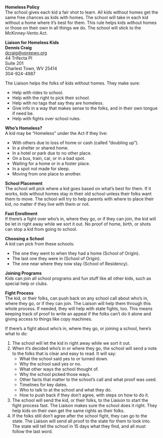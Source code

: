 **Homeless Policy**  
The school gives each kid a fair shot to learn. All kids without homes get the same free chances as kids with homes. The school will take in each kid without a home where it’s best for them. This rule helps kids without homes or those on their own in all things we do. The school will stick to the McKinney-Vento Act.

**Liaison for Homeless Kids**  
**Dennis Craig**  
dcraig@vprepwv.org  
44 Trifecta Pl  
Suite 201  
Charlest Town, WV 25414  
304-924-4987  

The Liaison helps the folks of kids without homes. They make sure:  
- Help with rides to school.  
- Help with the right to pick their school.  
- Help with no tags that say they are homeless.  
- Give info in a way that makes sense to the folks, and in their own tongue if need be.  
- Help with fights over school rules.  

**Who’s Homeless?**  
A kid may be “Homeless” under the Act if they live:  
- With others due to loss of home or cash (called “doubling up”).  
- In a shelter or shared home.  
- In a hotel or park due to no other place.  
- On a bus, train, car, or in a bad spot.  
- Waiting for a home or in a foster place.  
- In a spot not made for sleep.  
- Moving from one place to another.  

**School Placement**  
The school will pick where a kid goes based on what’s best for them. If it works, kids without homes stay in their old school unless their folks want them to move. The school will try to help parents with where to place their kid, no matter if they live with them or not.

**Fast Enrollment**  
If there’s a fight over who’s in, where they go, or if they can join, the kid will be let in right away while we sort it out. No proof of home, birth, or shots can stop a kid from going to school.

**Choosing a School**  
A kid can pick from these schools:  
- The one they went to when they had a home (School of Origin).  
- The last one they were in (School of Origin).  
- The one near where they now stay (School of Residency).

**Joining Programs**  
Kids can join all school programs and fun stuff like all other kids, such as special help or clubs.

**Fight Process**  
The kid, or their folks, can push back on any school call about who’s in, where they go, or if they can join. The Liaison will help them through this whole process. If needed, they will help with state fights, too. This means keeping track of proof to write an appeal if the folks can’t do it alone and giving access to things like copy machines.

If there’s a fight about who’s in, where they go, or joining a school, here’s what to do:  
1. The school will let the kid in right away while we sort it out.  
2. When it’s decided who’s in or where they go, the school will send a note to the folks that is clear and easy to read. It will say:  
   - What the school said yes to or turned down.  
   - Why the school said yes or no.  
   - What other ways the school thought of.  
   - Why the school picked those ways.  
   - Other facts that matter to the school’s call and what proof was used.  
   - Timelines for key dates.  
   - Who to talk to at the school and what they do.  
   - How to push back if they don’t agree, with steps on how to do it.  
3. The school will send the kid, or their folks, to the Liaison to start the fight process fast. The Liaison makes sure the school does it right. They help kids on their own get the same rights as their folks.  
4. If the folks still don’t agree after the school fight, they can go to the state. The Liaison will send all proof to the state for them to look into. The state will tell the school in 15 days what they find, and all must follow the last word.